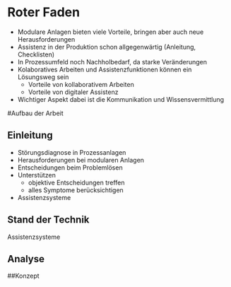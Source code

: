 # Roter Faden

+ Modulare Anlagen bieten viele Vorteile, bringen aber auch neue Herausforderungen
+ Assistenz in der Produktion schon allgegenwärtig (Anleitung, Checklisten)
+ In Prozessumfeld noch Nachholbedarf, da starke Veränderungen
+ Kolaboratives Arbeiten und Assistenzfunktionen können ein Lösungsweg sein
  + Vorteile von kollaborativem Arbeiten
  + Vorteile von digitaler Assistenz
+ Wichtiger Aspekt dabei ist die Kommunikation und Wissensvermittlung



#Aufbau der Arbeit

## Einleitung

+ Störungsdiagnose in Prozessanlagen
+ Herausforderungen bei modularen Anlagen
+ Entscheidungen beim Problemlösen
+ Unterstützen
  +  objektive Entscheidungen treffen
  + alles Symptome berücksichtigen
+ Assistenzsysteme

## Stand der Technik

Assistenzsysteme 

## Analyse



##Konzept

